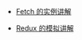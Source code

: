 - [Fetch 的实例讲解](https://github.com/zouxiaomingya/JavaScript/issues/1)

- [Redux 的模拟讲解](https://github.com/zouxiaomingya/JavaScript/issues/2)
